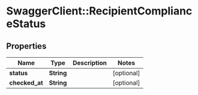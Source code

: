 # SwaggerClient::RecipientComplianceStatus

## Properties
Name | Type | Description | Notes
------------ | ------------- | ------------- | -------------
**status** | **String** |  | [optional] 
**checked_at** | **String** |  | [optional] 



